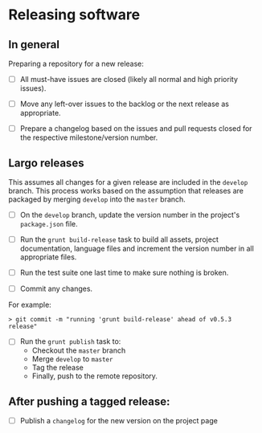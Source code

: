 # Releasing software

## In general

Preparing a repository for a new release:

- [ ] All must-have issues are closed (likely all normal and high priority issues).

- [ ] Move any left-over issues to the backlog or the next release as appropriate.

- [ ] Prepare a changelog based on the issues and pull requests closed for the respective milestone/version number.

## Largo releases

This assumes all changes for a given release are included in the `develop` branch. This process works based on the assumption that releases are packaged by merging `develop` into the `master` branch.

- [ ] On the `develop` branch, update the version number in the project's `package.json` file.

- [ ] Run the `grunt build-release` task to build all assets, project documentation, language files and increment the version number in all appropriate files.

- [ ] Run the test suite one last time to make sure nothing is broken.

- [ ] Commit any changes.

For example:

    > git commit -m "running 'grunt build-release' ahead of v0.5.3 release"

- [ ] Run the `grunt publish` task to:
    - Checkout the `master` branch
    - Merge `develop` to `master`
    - Tag the release
    - Finally, push to the remote repository.

## After pushing a tagged release:

- [ ] Publish a `changelog` for the new version on the project page
